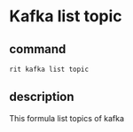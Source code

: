 # Kafka list topic

## command

```bash
rit kafka list topic
```

## description

This formula list topics of kafka
